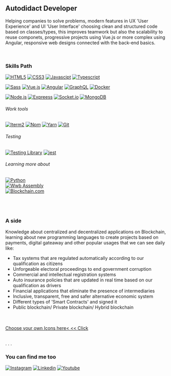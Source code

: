 <!-- The "#" is a default config to give text sizes at this documemt, put more "###" to see changes in size-->

## Autodidact Developer

<!-- We need to put <p> between our text description to write semantically correct or avoid syntax errors -->

<p>Helping companies to solve problems, modern features in UX 'User Experience' and UI 'User Interface' choosing clean and structured code based on classes/types, this improves teamwork but also the scalability to reuse componets, progressive projects using Vue.js or more complex using Angular, responsive web designs connected with the back-end basics.</p><br>

<!--
**escummy/escummy** is a ✨ _special_ ✨ repository because its `README.md` (this file) appears on your GitHub profile -->

### Skills Path
<!-- Follow the examples 

1. [![HTML5] To indicate a name of languague before start
2. (https://img.shields.io/badge/ To start action badge effect
3. HTML5-232F3E?style=for-the-badge&logo= To indicate name of icon written HTML5- icon color 232F3E and (badge style) ?style=for-the-badge&logo
4. html5&logoColor=E34F26&labelColor=101010)]() To describe name&logoColor = Then you indicte logo color 34F26 and background color &labelColor=101010)]()

-->

<!-- Only <br> works to make inline SPACES on reedme.md [if you know other correct mode let me know in a commit] -->

[![HTML5](https://img.shields.io/badge/HTML5-232F3E?style=for-the-badge&logo=html5&logoColor=E34F26&labelColor=101010)]()
[![CSS3](https://img.shields.io/badge/CSS3-232F3E?style=for-the-badge&logo=css3&logoColor=4A90E2&labelColor=101010)]()
[![Javascipt](https://img.shields.io/badge/JavaScript-232F3E?style=for-the-badge&logo=javascript&logoColor=F7DF1E&labelColor=101010)]()
[![Typescript](https://img.shields.io/badge/TypeScript-232F3E?style=for-the-badge&logo=typescript&logoColor=0067C5&labelColor=101010)]()<br>

[![Sass](https://img.shields.io/badge/Sass-232F3E?style=for-the-badge&logo=sass&logoColor=CC6699&labelColor=101010)]()
[![Vue.js](https://img.shields.io/badge/Vue.js-232F3E?style=for-the-badge&logo=vue.js&logoColor=4FC08D&labelColor=101010)]()
[![Angular](https://img.shields.io/badge/Angular-232F3E?style=for-the-badge&logo=angular&logoColor=DD0031&labelColor=101010)]()
[![GraphQL](https://img.shields.io/badge/GraphQL-232F3E?style=for-the-badge&logo=graphql&logoColor=E10098&labelColor=101010)]()
[![Docker](https://img.shields.io/badge/Docker-232F3E?style=for-the-badge&logo=docker&logoColor=2496ED&labelColor=101010)]()<br>

[![Node.js](https://img.shields.io/badge/Node.js-232F3E?style=for-the-badge&logo=node.js&logoColor=339933&labelColor=101010)]()
[![Expreess](https://img.shields.io/badge/Express-232F3E?style=for-the-badge&logo=express&logoColor=ffffff&labelColor=101010)]()
[![Socket.io](https://img.shields.io/badge/Socket.io-232F3E?style=for-the-badge&logo=socket.io&logoColor=FFFFFF&labelColor=101010)]()
[![MongoDB](https://img.shields.io/badge/MongoDB-232F3E?style=for-the-badge&logo=mongodb&logoColor=47A248&labelColor=101010)]()

###### Work tools

[![Iterm2](https://img.shields.io/badge/Iterm2-232F3E?style=for-the-badge&logo=iterm2&logoColor=ffffff&labelColor=101010)]()
[![Npm](https://img.shields.io/badge/Npm-232F3E?style=for-the-badge&logo=npm&logoColor=101010&labelColor=101010)]()
[![Yarn](https://img.shields.io/badge/Yarn-232F3E?style=for-the-badge&logo=yarn&logoColor=2C8EBB&labelColor=101010)]()
[![Git](https://img.shields.io/badge/Git-232F3E?style=for-the-badge&logo=git&logoColor=F05032&labelColor=101010)]()

###### Testing

[![Testing Library](https://img.shields.io/badge/Testing_Library-232F3E?style=for-the-badge&logo=testinglibrary&logoColor=FA5C5C&labelColor=101010)]()
[![jest](https://img.shields.io/badge/Jest-232F3E?style=for-the-badge&logo=jest&logoColor=6BD80B&labelColor=101010)]()<br>

###### Learning more about

[![Python](https://img.shields.io/badge/Python-232F3E?style=for-the-badge&logo=python&logoColor=3776AB&labelColor=101010)]()<br>
[![Wwb Assembly](https://img.shields.io/badge/WebAssembly-232F3E?style=for-the-badge&logo=webassembly&logoColor=654FF0&labelColor=101010)]()<br>
[![Blockchain.com](https://img.shields.io/badge/Blockchain-232F3E?style=for-the-badge&logo=blockchain.com&logoColor=white&labelColor=101010)]()<br><br><br><br>

### A side

<p>Knowledge about centralized and decentralized applications on Blockchain, learning about new programming languages to create projects based on payments, digital gateaway and other popular usages that we can see daily like:</p>

- Tax systems that are regulated automatically according to our qualification as citizens
- Unforgeable electoral proceedings to end government corruption
- Commercial and intellectual registration systems
- Auto insurance policies that are updated in real time based on our qualification as drivers
- Financial applications that eliminate the presence of intermediaries
- Inclusive, transparent, free and safer alternative economic system
- Different types of 'Smart Contracts' and signed it
- Public blockchain/ Private blockchain/ Hybrid blockchain<br><br><br>

<!-- if we write the atribute target="_blank" to open the link in a new window, at the moment doesn't work but doesn't matther -->

<a href="https://simpleicons.org/" target="_blank">Choose your own Icons here< << Click</a><br><br>

<p>. . .</p>

### You can find me too

[![Instagram](https://img.shields.io/badge/@escummy-232F3E?style=for-the-badge&logo=instagram&logoColor=E4405F&labelColor=101010)]()
[![Linkedin](https://img.shields.io/badge/Gonzalo_Cugiani-232F3E?style=for-the-badge&logo=linkedin&logoColor=0A66C2&labelColor=101010)]()
[![Youtube](https://img.shields.io/badge/Gonzalo_Cugiani-232F3E?style=for-the-badge&logo=youtube&logoColor=FF0000&labelColor=101010)]()
